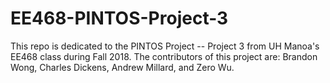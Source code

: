 # EE468-PINTOS-Project-3

This repo is dedicated to the PINTOS Project -- Project 3 from UH Manoa's EE468 class during Fall 2018. The contributors of this project are: Brandon Wong, Charles Dickens, Andrew Millard, and Zero Wu.
